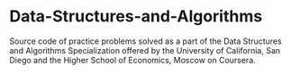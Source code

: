 # Data-Structures-and-Algorithms
Source code of practice problems solved as a part of the Data Structures and Algorithms Specialization offered by the University of California, San Diego and the Higher School of Economics, Moscow on Coursera.
